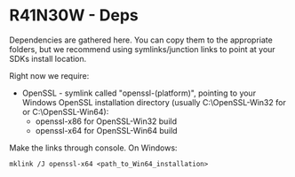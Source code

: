 R41N30W - Deps
==============

Dependencies are gathered here. You can copy them to the appropriate folders, but we recommend using symlinks/junction links to point at your SDKs install location.

Right now we require:

* OpenSSL - symlink called "openssl-(platform)", pointing to your Windows OpenSSL installation directory (usually C:\OpenSSL-Win32 for or C:\OpenSSL-Win64):
  * openssl-x86 for OpenSSL-Win32 build
  * openssl-x64 for OpenSSL-Win64 build

Make the links through console. On Windows:

```
mklink /J openssl-x64 <path_to_Win64_installation>
```
